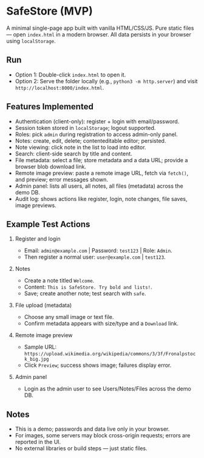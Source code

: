 # SafeStore (MVP)

A minimal single-page app built with vanilla HTML/CSS/JS. Pure static files — open `index.html` in a modern browser. All data persists in your browser using `localStorage`.

## Run

- Option 1: Double-click `index.html` to open it.
- Option 2: Serve the folder locally (e.g., `python3 -m http.server`) and visit `http://localhost:8000/index.html`.

## Features Implemented

- Authentication (client-only): register + login with email/password.
- Session token stored in `localStorage`; logout supported.
- Roles: pick `admin` during registration to access admin-only panel.
- Notes: create, edit, delete; contenteditable editor; persisted.
- Note viewing: click note in the list to load into editor.
- Search: client-side search by title and content.
- File metadata: select a file; store metadata and a data URL; provide a browser blob download link.
- Remote image preview: paste a remote image URL, fetch via `fetch()`, and preview; error messages shown.
- Admin panel: lists all users, all notes, all files (metadata) across the demo DB.
- Audit log: shows actions like register, login, note changes, file saves, image previews.

## Example Test Actions

1. Register and login
   - Email: `admin@example.com` | Password: `test123` | Role: `Admin`.
   - Then register a normal user: `user@example.com` | `test123`.

2. Notes
   - Create a note titled `Welcome`.
   - Content: `This is SafeStore. Try bold and lists!`.
   - Save; create another note; test search with `safe`.

3. File upload (metadata)
   - Choose any small image or text file.
   - Confirm metadata appears with size/type and a `Download` link.

4. Remote image preview
   - Sample URL: `https://upload.wikimedia.org/wikipedia/commons/3/3f/Fronalpstock_big.jpg`
   - Click `Preview`; success shows image; failures display error.

5. Admin panel
   - Login as the admin user to see Users/Notes/Files across the demo DB.

## Notes

- This is a demo; passwords and data live only in your browser.
- For images, some servers may block cross-origin requests; errors are reported in the UI.
- No external libraries or build steps — just static files.